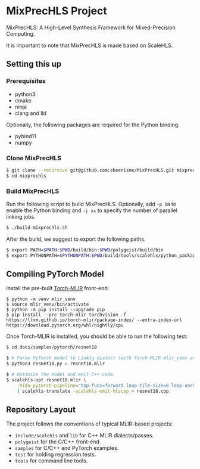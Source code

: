 # MixPrecHLS Project

MixPrecHLS: A High-Level Synthesis Framework for Mixed-Precision Computing.

It is important to note that MixPrecHLS is made based on ScaleHLS.

## Setting this up

### Prerequisites
- python3
- cmake
- ninja
- clang and lld

Optionally, the following packages are required for the Python binding.
- pybind11
- numpy

### Clone MixPrecHLS
```sh
$ git clone --recursive git@github.com:sheenisme/MixPrecHLS.git mixprechls
$ cd mixprechls
```

### Build MixPrecHLS
Run the following script to build MixPrecHLS. Optionally, add `-p ON` to enable the Python binding and `-j xx` to specify the number of parallel linking jobs.
```sh
$ ./build-mixprechls.sh
```

After the build, we suggest to export the following paths.
```sh
$ export PATH=$PATH:$PWD/build/bin:$PWD/polygeist/build/bin
$ export PYTHONPATH=$PYTHONPATH:$PWD/build/tools/scalehls/python_packages/scalehls_core
```

## Compiling PyTorch Model
Install the pre-built [Torch-MLIR](https://github.com/llvm/torch-mlir) front-end:
```
$ python -m venv mlir_venv
$ source mlir_venv/bin/activate
$ python -m pip install --upgrade pip
$ pip install --pre torch-mlir torchvision -f https://llvm.github.io/torch-mlir/package-index/ --extra-index-url https://download.pytorch.org/whl/nightly/cpu
```

Once Torch-MLIR is installed, you should be able to run the following test:
```sh
$ cd docs/samples/pytorch/resnet18

$ # Parse PyTorch model to LinAlg dialect (with Torch-MLIR mlir_venv activated).
$ python3 resnet18.py > resnet18.mlir

$ # Optimize the model and emit C++ code.
$ scalehls-opt resnet18.mlir \
    -hida-pytorch-pipeline="top-func=forward loop-tile-size=8 loop-unroll-factor=4" \
    | scalehls-translate -scalehls-emit-hlscpp > resnet18.cpp
```

## Repository Layout
The project follows the conventions of typical MLIR-based projects:
- `include/scalehls` and `lib` for C++ MLIR dialects/passes.
- `polygeist` for the C/C++ front-end.
- `samples` for C/C++ and PyTorch examples.
- `test` for holding regression tests.
- `tools` for command line tools.
